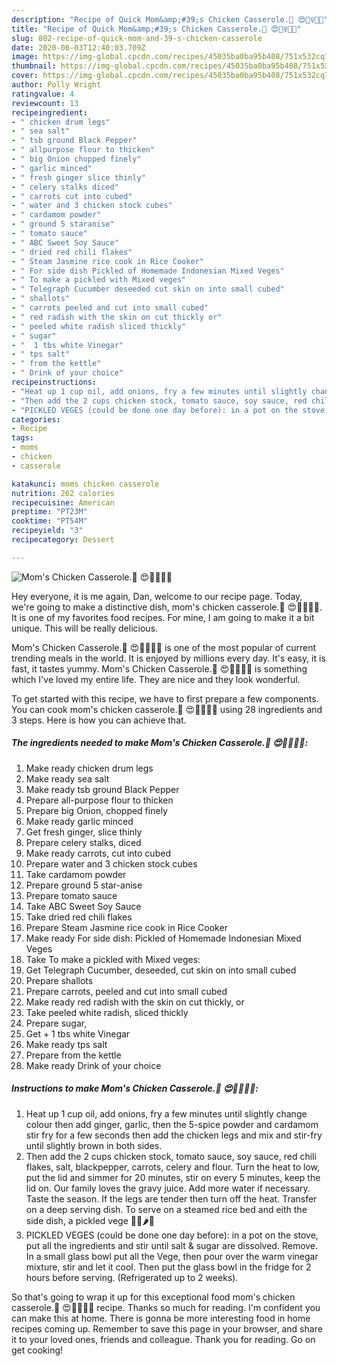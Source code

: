 ```yaml
---
description: "Recipe of Quick Mom&amp;#39;s Chicken Casserole.💟 😍🤹‍♀️🐤🐥"
title: "Recipe of Quick Mom&amp;#39;s Chicken Casserole.💟 😍🤹‍♀️🐤🐥"
slug: 802-recipe-of-quick-mom-and-39-s-chicken-casserole
date: 2020-06-03T12:40:03.709Z
image: https://img-global.cpcdn.com/recipes/45035ba0ba95b408/751x532cq70/moms-chicken-casserole💟-😍🤹♀️🐤🐥-recipe-main-photo.jpg
thumbnail: https://img-global.cpcdn.com/recipes/45035ba0ba95b408/751x532cq70/moms-chicken-casserole💟-😍🤹♀️🐤🐥-recipe-main-photo.jpg
cover: https://img-global.cpcdn.com/recipes/45035ba0ba95b408/751x532cq70/moms-chicken-casserole💟-😍🤹♀️🐤🐥-recipe-main-photo.jpg
author: Polly Wright
ratingvalue: 4
reviewcount: 13
recipeingredient:
- " chicken drum legs"
- " sea salt"
- " tsb ground Black Pepper"
- " allpurpose flour to thicken"
- " big Onion chopped finely"
- " garlic minced"
- " fresh ginger slice thinly"
- " celery stalks diced"
- " carrots cut into cubed"
- " water and 3 chicken stock cubes"
- " cardamom powder"
- " ground 5 staranise"
- " tomato sauce"
- " ABC Sweet Soy Sauce"
- " dried red chili flakes"
- " Steam Jasmine rice cook in Rice Cooker"
- " For side dish Pickled of Homemade Indonesian Mixed Veges"
- " To make a pickled with Mixed veges"
- " Telegraph Cucumber deseeded cut skin on into small cubed"
- " shallots"
- " carrots peeled and cut into small cubed"
- " red radish with the skin on cut thickly or"
- " peeled white radish sliced thickly"
- " sugar"
- "  1 tbs white Vinegar"
- " tps salt"
- " from the kettle"
- " Drink of your choice"
recipeinstructions:
- "Heat up 1 cup oil, add onions, fry a few minutes until slightly change colour then add ginger, garlic, then the 5-spice powder and cardamom stir fry for a few seconds then add the chicken legs and mix and stir-fry until slightly brown in both sides."
- "Then add the 2 cups chicken stock, tomato sauce, soy sauce, red chili flakes, salt, blackpepper, carrots, celery and flour. Turn the heat to low, put the lid and simmer for 20 minutes, stir on every 5 minutes, keep the lid on. Our family loves the gravy juice. Add more water if necessary. Taste the season. If the legs are tender then turn off the heat. Transfer on a deep serving dish. To serve on a steamed rice bed and eith the side dish, a pickled vege 🥒🍅🌶🍋"
- "PICKLED VEGES (could be done one day before): in a pot on the stove, put all the ingredients and stir until salt &amp; sugar are dissolved. Remove. In a small glass bowl put all the Vege, then pour over the warm vinegar mixture, stir and let it cool. Then put the glass bowl in the fridge for 2 hours before serving. (Refrigerated up to 2 weeks)."
categories:
- Recipe
tags:
- moms
- chicken
- casserole

katakunci: moms chicken casserole 
nutrition: 262 calories
recipecuisine: American
preptime: "PT23M"
cooktime: "PT54M"
recipeyield: "3"
recipecategory: Dessert

---
```



![Mom&#39;s Chicken Casserole.💟 😍🤹‍♀️🐤🐥](https://img-global.cpcdn.com/recipes/45035ba0ba95b408/751x532cq70/moms-chicken-casserole💟-😍🤹♀️🐤🐥-recipe-main-photo.jpg)

Hey everyone, it is me again, Dan, welcome to our recipe page. Today, we're going to make a distinctive dish, mom&#39;s chicken casserole.💟 😍🤹‍♀️🐤🐥. It is one of my favorites food recipes. For mine, I am going to make it a bit unique. This will be really delicious.



Mom&#39;s Chicken Casserole.💟 😍🤹‍♀️🐤🐥 is one of the most popular of current trending meals in the world. It is enjoyed by millions every day. It's easy, it is fast, it tastes yummy. Mom&#39;s Chicken Casserole.💟 😍🤹‍♀️🐤🐥 is something which I've loved my entire life. They are nice and they look wonderful.


To get started with this recipe, we have to first prepare a few components. You can cook mom&#39;s chicken casserole.💟 😍🤹‍♀️🐤🐥 using 28 ingredients and 3 steps. Here is how you can achieve that.

<!--inarticleads1-->

##### The ingredients needed to make Mom&#39;s Chicken Casserole.💟 😍🤹‍♀️🐤🐥:

1. Make ready  chicken drum legs
1. Make ready  sea salt
1. Make ready  tsb ground Black Pepper
1. Prepare  all-purpose flour to thicken
1. Prepare  big Onion, chopped finely
1. Make ready  garlic minced
1. Get  fresh ginger, slice thinly
1. Prepare  celery stalks, diced
1. Make ready  carrots, cut into cubed
1. Prepare  water and 3 chicken stock cubes
1. Take  cardamom powder
1. Prepare  ground 5 star-anise
1. Prepare  tomato sauce
1. Take  ABC Sweet Soy Sauce
1. Take  dried red chili flakes
1. Prepare  Steam Jasmine rice cook in Rice Cooker
1. Make ready  For side dish: Pickled of Homemade Indonesian Mixed Veges
1. Take  To make a pickled with Mixed veges:
1. Get  Telegraph Cucumber, deseeded, cut skin on into small cubed
1. Prepare  shallots
1. Prepare  carrots, peeled and cut into small cubed
1. Make ready  red radish with the skin on cut thickly, or
1. Take  peeled white radish, sliced thickly
1. Prepare  sugar,
1. Get  + 1 tbs white Vinegar
1. Make ready  tps salt
1. Prepare  from the kettle
1. Make ready  Drink of your choice




<!--inarticleads2-->

##### Instructions to make Mom&#39;s Chicken Casserole.💟 😍🤹‍♀️🐤🐥:

1. Heat up 1 cup oil, add onions, fry a few minutes until slightly change colour then add ginger, garlic, then the 5-spice powder and cardamom stir fry for a few seconds then add the chicken legs and mix and stir-fry until slightly brown in both sides.
1. Then add the 2 cups chicken stock, tomato sauce, soy sauce, red chili flakes, salt, blackpepper, carrots, celery and flour. Turn the heat to low, put the lid and simmer for 20 minutes, stir on every 5 minutes, keep the lid on. Our family loves the gravy juice. Add more water if necessary. Taste the season. If the legs are tender then turn off the heat. Transfer on a deep serving dish. To serve on a steamed rice bed and eith the side dish, a pickled vege 🥒🍅🌶🍋
1. PICKLED VEGES (could be done one day before): in a pot on the stove, put all the ingredients and stir until salt &amp; sugar are dissolved. Remove. In a small glass bowl put all the Vege, then pour over the warm vinegar mixture, stir and let it cool. Then put the glass bowl in the fridge for 2 hours before serving. (Refrigerated up to 2 weeks).




So that's going to wrap it up for this exceptional food mom&#39;s chicken casserole.💟 😍🤹‍♀️🐤🐥 recipe. Thanks so much for reading. I'm confident you can make this at home. There is gonna be more interesting food in home recipes coming up. Remember to save this page in your browser, and share it to your loved ones, friends and colleague. Thank you for reading. Go on get cooking!

